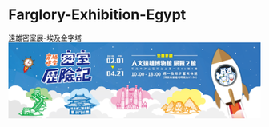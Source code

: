 # Farglory-Exhibition-Egypt
遠雄密室展-埃及金字塔
![](https://raw.githubusercontent.com/ilyusha71/Farglory-Exhibition-Egypt/master/Acts_20181228175358246.jpg)  
